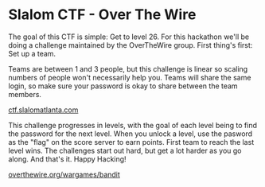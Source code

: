 # Slalom CTF - Over The Wire

The goal of this CTF is simple: Get to level 26.  For this hackathon we'll be doing a challenge maintained by the OverTheWire group. First thing's first: Set up a team.

Teams are between 1 and 3 people, but this challenge is linear so scaling numbers of people won't necessarily help you.  Teams will share the same login, so make sure your password is okay to share between the team members.

[ctf.slalomatlanta.com](http://ctf2.slalomatlanta.com/)

This challenge progresses in levels, with the goal of each level being to find the password for the next level.  When you unlock a level, use the pasword as the "flag" on the score server to earn points.  First team to reach the last level wins. The challenges start out hard, but get a lot harder as you go along. And that's it. Happy Hacking! 

[overthewire.org/wargames/bandit](http://overthewire.org/wargames/bandit/)
